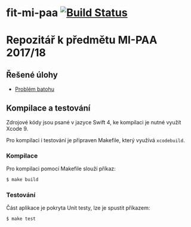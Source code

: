 # fit-mi-paa [![Build Status](https://travis-ci.com/josefdolezal/fit-mi-paa.svg?token=AxpSW7yys3aiQpPG9zMW&branch=master)](https://travis-ci.com/josefdolezal/fit-mi-paa)

# Repozitář k předmětu MI-PAA 2017/18

## Řešené úlohy
* [Problém batohu](backpack-problem)

## Kompilace a testování
Zdrojové kódy jsou psané v jazyce Swift 4, ke kompilaci je nutné využít Xcode 9.

Pro kompilaci i testování je připraven Makefile, který využívá `xcodebuild`.

### Kompilace

Pro kompilaci pomocí Makefile slouží příkaz:

```bash
$ make build
```

### Testování

Část aplikace je pokryta Unit testy, lze je spustit příkazem:

```bash
$ make test
```

